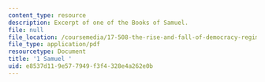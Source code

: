 ```yaml
---
content_type: resource
description: Excerpt of one of the Books of Samuel.
file: null
file_location: /coursemedia/17-508-the-rise-and-fall-of-democracy-regime-change-spring-2002/e8537d119e577949f3f4328e4a262e0b_bible.pdf
file_type: application/pdf
resourcetype: Document
title: '1 Samuel '
uid: e8537d11-9e57-7949-f3f4-328e4a262e0b
---
```

